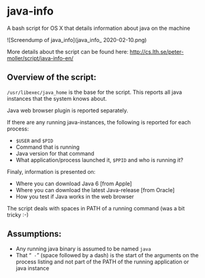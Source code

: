 # java-info
A bash script for OS X that details information about java on the machine

![Screendump of java_info](java_info_ 2020-02-10.png)


More details about the script can be found here:
http://cs.lth.se/peter-moller/script/java-info-en/

Overview of the script:
-----------------------

`/usr/libexec/java_home` is the base for the script. This reports all java instances that the system knows about.

Java web browser plugin is reported separately.

If there are any running java-instances, the following is reported for each process:
 - `$USER` and `$PID`
 - Command that is running
 - Java version for that command
 - What application/process launched it, `$PPID` and who is running it?

Finaly, information is presented on:
 - Where you can download Java 6 [from Apple]
 - Where you can download the latest Java-release [from Oracle]
 - How you test if Java works in the web browser

The script deals with spaces in PATH of a running command (was a bit tricky :-)

Assumptions:
------------------
 - Any running java binary is assumed to be named `java`
 - That “` -`” (space followed by a dash) is the start of the arguments on the process listing and not part of the PATH of the running application or java instance
